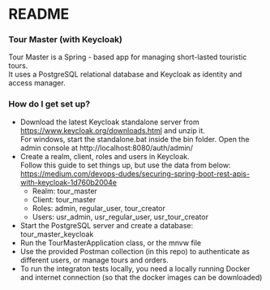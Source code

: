 # README #

### Tour Master (with Keycloak) ###

Tour Master is a Spring - based app for managing short-lasted touristic tours.  
It uses a PostgreSQL relational database and Keycloak as identity and access manager. 


### How do I get set up? ###

* Download the latest Keycloak standalone server from https://www.keycloak.org/downloads.html
  and unzip it.  
  For windows, start the standalone.bat inside the bin folder.
  Open the admin console at http://localhost:8080/auth/admin/
*   Create a realm, client, roles and users in Keycloak.  
   Follow this guide to set things up, but use the data from below: https://medium.com/devops-dudes/securing-spring-boot-rest-apis-with-keycloak-1d760b2004e
    - Realm: tour_master
    - Client: tour_master
    - Roles: admin, regular_user, tour_creator
    - Users: usr_admin, usr_regular_user, usr_tour_creator     
* Start the PostgreSQL server and create a database: tour_master_keycloak
* Run the TourMasterApplication class, or the mnvw file
* Use the provided Postman collection (in this repo) to authenticate as different users, or manage tours and orders.
* To run the integraton tests locally, you need a locally running Docker and internet connection (so that the docker images can be downloaded)
